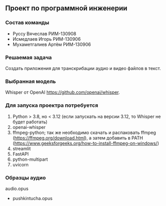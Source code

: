 ## Проект по программной инженерии  

### Состав команды
- Руссу Вячеслав РИМ-130908
- Исмедлаев Игорь РИМ-130906
- Мухаметгалиев Артём РИМ-130906

### Решаемая задача
Cоздать приложения для транскрибации аудио и видео файлов в текст.  

### Выбранная модель
Whisper от OpenAI https://github.com/openai/whisper.

### Для запуска проектра потребуется
1. Python > 3.8, но < 3.12 (если запускать на версии 3.12, то Whisper не будет работать)
2. openai-whisper
3. ffmpeg-python; так же необходимо скачать и распаковать ffmpeg (https://ffmpeg.org/download.html), а затем добавить в PATH (https://www.geeksforgeeks.org/how-to-install-ffmpeg-on-windows/)
4. streamlit
5. FastAPI
6. python-multipart
7. uvicorn

### Образцы аудио
audio.opus
- pushkintucha.opus
